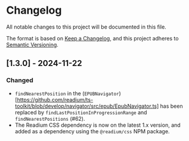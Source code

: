 # Changelog

All notable changes to this project will be documented in this file.

The format is based on [Keep a Changelog](https://keepachangelog.com/en/1.1.0/),
and this project adheres to [Semantic Versioning](https://semver.org/spec/v2.0.0.html).

## [1.3.0] - 2024-11-22

### Changed

- `findNearestPosition` in the (`EPUBNavigator`)[https://github.com/readium/ts-toolkit/blob/develop/navigator/src/epub/EpubNavigator.ts] has been replaced by `findLastPositionInProgressionRange` and `findNearestPositions` (#62).
- The Readium CSS dependency is now on the latest 1.x version, and added as a dependency using the `@readium/css` NPM package.